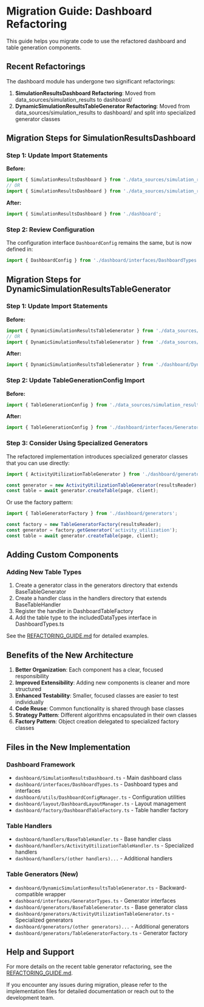 # Migration Guide: Dashboard Refactoring

This guide helps you migrate code to use the refactored dashboard and table generation components.

## Recent Refactorings

The dashboard module has undergone two significant refactorings:

1. **SimulationResultsDashboard Refactoring**: Moved from data_sources/simulation_results to dashboard/
2. **DynamicSimulationResultsTableGenerator Refactoring**: Moved from data_sources/simulation_results to dashboard/ and split into specialized generator classes

## Migration Steps for SimulationResultsDashboard

### Step 1: Update Import Statements

**Before:**
```typescript
import { SimulationResultsDashboard } from './data_sources/simulation_results/SimulationResultsDashboard';
// OR
import { SimulationResultsDashboard } from './data_sources/simulation_results';
```

**After:**
```typescript
import { SimulationResultsDashboard } from './dashboard';
```

### Step 2: Review Configuration

The configuration interface `DashboardConfig` remains the same, but is now defined in:

```typescript
import { DashboardConfig } from './dashboard/interfaces/DashboardTypes';
```

## Migration Steps for DynamicSimulationResultsTableGenerator

### Step 1: Update Import Statements

**Before:**
```typescript
import { DynamicSimulationResultsTableGenerator } from './data_sources/simulation_results/DynamicSimulationResultsTableGenerator';
// OR
import { DynamicSimulationResultsTableGenerator } from './data_sources/simulation_results';
```

**After:**
```typescript
import { DynamicSimulationResultsTableGenerator } from './dashboard/DynamicSimulationResultsTableGenerator';
```

### Step 2: Update TableGenerationConfig Import

**Before:**
```typescript
import { TableGenerationConfig } from './data_sources/simulation_results/DynamicSimulationResultsTableGenerator';
```

**After:**
```typescript
import { TableGenerationConfig } from './dashboard/interfaces/GeneratorTypes';
```

### Step 3: Consider Using Specialized Generators

The refactored implementation introduces specialized generator classes that you can use directly:

```typescript
import { ActivityUtilizationTableGenerator } from './dashboard/generators';

const generator = new ActivityUtilizationTableGenerator(resultsReader);
const table = await generator.createTable(page, client);
```

Or use the factory pattern:

```typescript
import { TableGeneratorFactory } from './dashboard/generators';

const factory = new TableGeneratorFactory(resultsReader);
const generator = factory.getGenerator('activity_utilization');
const table = await generator.createTable(page, client);
```

## Adding Custom Components

### Adding New Table Types

1. Create a generator class in the generators directory that extends BaseTableGenerator
2. Create a handler class in the handlers directory that extends BaseTableHandler
3. Register the handler in DashboardTableFactory
4. Add the table type to the includedDataTypes interface in DashboardTypes.ts

See the [REFACTORING_GUIDE.md](./REFACTORING_GUIDE.md) for detailed examples.

## Benefits of the New Architecture

1. **Better Organization**: Each component has a clear, focused responsibility
2. **Improved Extensibility**: Adding new components is cleaner and more structured
3. **Enhanced Testability**: Smaller, focused classes are easier to test individually
4. **Code Reuse**: Common functionality is shared through base classes
5. **Strategy Pattern**: Different algorithms encapsulated in their own classes
6. **Factory Pattern**: Object creation delegated to specialized factory classes

## Files in the New Implementation

### Dashboard Framework
- `dashboard/SimulationResultsDashboard.ts` - Main dashboard class
- `dashboard/interfaces/DashboardTypes.ts` - Dashboard types and interfaces
- `dashboard/utils/DashboardConfigManager.ts` - Configuration utilities
- `dashboard/layout/DashboardLayoutManager.ts` - Layout management
- `dashboard/factory/DashboardTableFactory.ts` - Table handler factory

### Table Handlers
- `dashboard/handlers/BaseTableHandler.ts` - Base handler class
- `dashboard/handlers/ActivityUtilizationTableHandler.ts` - Specialized handlers
- `dashboard/handlers/(other handlers)...` - Additional handlers

### Table Generators (New)
- `dashboard/DynamicSimulationResultsTableGenerator.ts` - Backward-compatible wrapper
- `dashboard/interfaces/GeneratorTypes.ts` - Generator interfaces
- `dashboard/generators/BaseTableGenerator.ts` - Base generator class
- `dashboard/generators/ActivityUtilizationTableGenerator.ts` - Specialized generators
- `dashboard/generators/(other generators)...` - Additional generators
- `dashboard/generators/TableGeneratorFactory.ts` - Generator factory

## Help and Support

For more details on the recent table generator refactoring, see the [REFACTORING_GUIDE.md](./REFACTORING_GUIDE.md).

If you encounter any issues during migration, please refer to the implementation files for detailed documentation or reach out to the development team.
